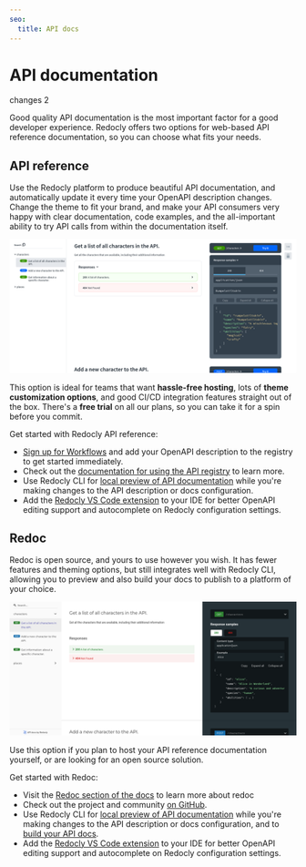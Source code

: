 ```yaml
---
seo:
  title: API docs
---
```


# API documentation

changes 2

Good quality API documentation is the most important factor for a good developer experience. Redocly offers two options for web-based API reference documentation, so you can choose what fits your needs.

## API reference

Use the Redocly platform to produce beautiful API documentation, and automatically update it every time your OpenAPI description changes. Change the theme to fit your brand, and make your API consumers very happy with clear documentation, code examples, and the all-important ability to try API calls from within the documentation itself.

![Example API reference documentation from Redocly](images/redocly-api-ref.png)

This option is ideal for teams that want **hassle-free hosting**, lots of **theme customization options**, and good CI/CD integration features straight out of the box. There's a **free trial** on all our plans, so you can take it for a spin before you commit.

Get started with Redocly API reference:

- [Sign up for Workflows](https://app.redocly.com/signup) and add your OpenAPI description to the registry to get started immediately.
- Check out the [documentation for using the API registry](https://redocly.com/docs/api-registry/guides/api-registry-quickstart/) to learn more.
- Use Redocly CLI for [local preview of API documentation](./commands/preview-docs.md) while you're making changes to the API description or docs configuration.
- Add the [Redocly VS Code extension](https://redocly.com/docs/redocly-openapi/) to your IDE for better OpenAPI editing support and autocomplete on Redocly configuration settings.

## Redoc

Redoc is open source, and yours to use however you wish. It has fewer features and theming options, but still integrates well with Redocly CLI, allowing you to preview and also build your docs to publish to a platform of your choice.

![Example API reference from Redoc](images/redoc.png)

Use this option if you plan to host your API reference documentation yourself, or are looking for an open source solution.

Get started with Redoc:

- Visit the [Redoc section of the docs](https://redocly.com/docs/redoc/quickstart/) to learn more about redoc
- Check out the project and community [on GitHub](https://github.com/redocly/redoc).
- Use Redocly CLI for [local preview of API documentation](./commands/preview-docs.md) while you're making changes to the API description or docs configuration, and to [build your API docs](./commands/build-docs.md).
- Add the [Redocly VS Code extension](https://redocly.com/docs/redocly-openapi/) to your IDE for better OpenAPI editing support and autocomplete on Redocly configuration settings.
